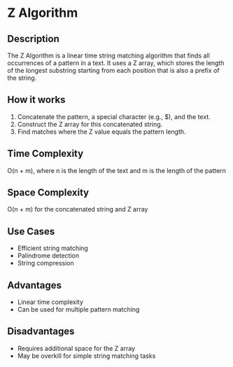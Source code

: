 # Z Algorithm

## Description

The Z Algorithm is a linear time string matching algorithm that finds all occurrences of a pattern in a text. It uses a Z array, which stores the length of the longest substring starting from each position that is also a prefix of the string.

## How it works

1. Concatenate the pattern, a special character (e.g., $), and the text.
2. Construct the Z array for this concatenated string.
3. Find matches where the Z value equals the pattern length.

## Time Complexity

O(n + m), where n is the length of the text and m is the length of the pattern

## Space Complexity

O(n + m) for the concatenated string and Z array

## Use Cases

- Efficient string matching
- Palindrome detection
- String compression

## Advantages

- Linear time complexity
- Can be used for multiple pattern matching

## Disadvantages

- Requires additional space for the Z array
- May be overkill for simple string matching tasks
